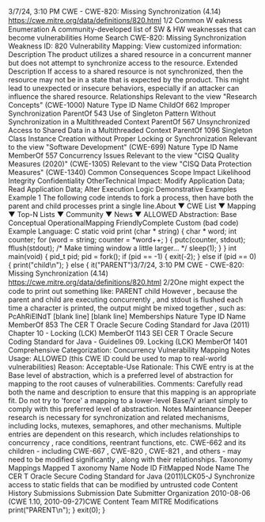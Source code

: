 3/7/24, 3:10 PM CWE - CWE-820: Missing Synchronization (4.14)
https://cwe.mitre.org/data/deﬁnitions/820.html 1/2
Common W eakness Enumeration
A community-developed list of SW & HW weaknesses that can become
vulnerabilities
Home Search
CWE-820: Missing Synchronization
Weakness ID: 820
Vulnerability Mapping: 
View customized information:
 Description
The product utilizes a shared resource in a concurrent manner but does not attempt to synchronize access to the resource.
 Extended Description
If access to a shared resource is not synchronized, then the resource may not be in a state that is expected by the product. This might
lead to unexpected or insecure behaviors, especially if an attacker can influence the shared resource.
 Relationships
 Relevant to the view "Research Concepts" (CWE-1000)
Nature Type ID Name
ChildOf 662 Improper Synchronization
ParentOf 543 Use of Singleton Pattern Without Synchronization in a Multithreaded Context
ParentOf 567 Unsynchronized Access to Shared Data in a Multithreaded Context
ParentOf 1096 Singleton Class Instance Creation without Proper Locking or Synchronization
 Relevant to the view "Software Development" (CWE-699)
Nature Type ID Name
MemberOf 557 Concurrency Issues
 Relevant to the view "CISQ Quality Measures (2020)" (CWE-1305)
 Relevant to the view "CISQ Data Protection Measures" (CWE-1340)
 Common Consequences
Scope Impact Likelihood
Integrity
Confidentiality
OtherTechnical Impact: Modify Application Data; Read Application Data; Alter Execution Logic
 Demonstrative Examples
Example 1
The following code intends to fork a process, then have both the parent and child processes print a single line.About ▼ CWE List ▼ Mapping ▼ Top-N Lists ▼ Community ▼ News ▼
ALLOWED
Abstraction: Base
Conceptual OperationalMapping
FriendlyComplete Custom
(bad code) Example Language: C 
static void print (char \* string) {
char \* word;
int counter;
for (word = string; counter = \*word++; ) {
putc(counter, stdout);
fflush(stdout);
/\* Make timing window a little larger... \*/
sleep(1);
}
}
int main(void) {
pid\_t pid;
pid = fork();
if (pid == -1) {
exit(-2);
}
else if (pid == 0) {
print("child\n");
}
else {
it("PARENT\")3/7/24, 3:10 PM CWE - CWE-820: Missing Synchronization (4.14)
https://cwe.mitre.org/data/deﬁnitions/820.html 2/2One might expect the code to print out something like:
PARENT
child
However , because the parent and child are executing concurrently , and stdout is flushed each time a character is printed, the output
might be mixed together , such as:
PcAhRiElNdT
[blank line]
[blank line]
 Memberships
Nature Type ID Name
MemberOf 853 The CER T Oracle Secure Coding Standard for Java (2011) Chapter 10 - Locking (LCK)
MemberOf 1143 SEI CER T Oracle Secure Coding Standard for Java - Guidelines 09. Locking (LCK)
MemberOf 1401 Comprehensive Categorization: Concurrency
 Vulnerability Mapping Notes
Usage: ALLOWED (this CWE ID could be used to map to real-world vulnerabilities)
Reason: Acceptable-Use
Rationale:
This CWE entry is at the Base level of abstraction, which is a preferred level of abstraction for mapping to the root causes of
vulnerabilities.
Comments:
Carefully read both the name and description to ensure that this mapping is an appropriate fit. Do not try to 'force' a mapping to a
lower-level Base/V ariant simply to comply with this preferred level of abstraction.
 Notes
Maintenance
Deeper research is necessary for synchronization and related mechanisms, including locks, mutexes, semaphores, and other
mechanisms. Multiple entries are dependent on this research, which includes relationships to concurrency , race conditions, reentrant
functions, etc. CWE-662 and its children - including CWE-667 , CWE-820 , CWE-821 , and others - may need to be modified
significantly , along with their relationships.
 Taxonomy Mappings
Mapped T axonomy Name Node ID FitMapped Node Name
The CER T Oracle Secure
Coding Standard for Java
(2011)LCK05-J Synchronize access to static fields that can be modified by untrusted code
 Content History
 Submissions
Submission Date Submitter Organization
2010-08-06
(CWE 1.10, 2010-09-27)CWE Content Team MITRE
 Modifications
print("PARENT\n");
}
exit(0);
}
